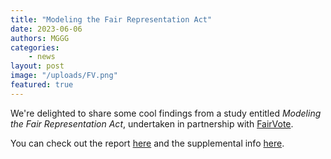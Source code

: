 ```yaml
---
title: "Modeling the Fair Representation Act"
date: 2023-06-06
authors: MGGG
categories:
    - news
layout: post
image: "/uploads/FV.png"
featured: true
---
```


We're delighted to share some cool findings from a study entitled *Modeling the Fair Representation Act*, undertaken in 
partnership with [FairVote](https://fairvote.org).

You can check out the report [here](https://mggg.org/FRA-Report) and the supplemental info [here](https://mggg.org/FRA-Supplement).

